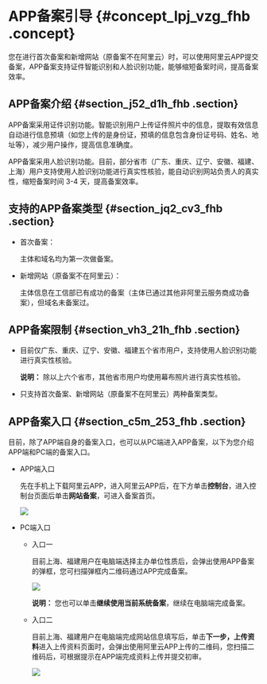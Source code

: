 # APP备案引导 {#concept_lpj_vzg_fhb .concept}

您在进行首次备案和新增网站（原备案不在阿里云）时，可以使用阿里云APP提交备案，APP备案支持证件智能识别和人脸识别功能，能够缩短备案时间，提高备案效率。

## APP备案介绍 {#section_j52_d1h_fhb .section}

APP备案采用证件识别功能。智能识别用户上传证件照片中的信息，提取有效信息自动进行信息预填（如您上传的是身份证，预填的信息包含身份证号码、姓名、地址等），减少用户操作，提高信息准确度。

APP备案采用人脸识别功能。目前，部分省市（广东、重庆、辽宁、安徽、福建、上海）用户支持使用人脸识别功能进行真实性核验，能自动识别网站负责人的真实性，缩短备案时间 3-4 天，提高备案效率。

## 支持的APP备案类型 {#section_jq2_cv3_fhb .section}

-   首次备案：

    主体和域名均为第一次做备案。

-   新增网站（原备案不在阿里云）：

    主体信息在工信部已有成功的备案（主体已通过其他非阿里云服务商成功备案），但域名未备案过。


## APP备案限制 {#section_vh3_21h_fhb .section}

-   目前仅广东、重庆、辽宁、安徽、福建五个省市用户，支持使用人脸识别功能进行真实性核验。

    **说明：** 除以上六个省市，其他省市用户均使用幕布照片进行真实性核验。

-   只支持首次备案、新增网站（原备案不在阿里云）两种备案类型。

## APP备案入口 {#section_c5m_253_fhb .section}

目前，除了APP端自身的备案入口，也可以从PC端进入APP备案，以下为您介绍APP端和PC端的备案入口。

-   APP端入口

    先在手机上下载阿里云APP，进入阿里云APP后，在下方单击**控制台**，进入控制台页面后单击**网站备案**，可进入备案首页。

    ![](http://static-aliyun-doc.oss-cn-hangzhou.aliyuncs.com/assets/img/149698/155599442144263_zh-CN.png)

-   PC端入口
    -   入口一

        目前上海、福建用户在电脑端选择主办单位性质后，会弹出使用APP备案的弹框，您可扫描弹框内二维码通过APP完成备案。

        ![](http://static-aliyun-doc.oss-cn-hangzhou.aliyuncs.com/assets/img/149698/155599442143696_zh-CN.png)

        **说明：** 您也可以单击**继续使用当前系统备案**，继续在电脑端完成备案。

    -   入口二

        目前上海、福建用户在电脑端完成网站信息填写后，单击**下一步，上传资料**进入上传资料页面时，会弹出使用阿里云APP上传的二维码，您扫描二维码后，可根据提示在APP端完成资料上传并提交初审。

        ![](http://static-aliyun-doc.oss-cn-hangzhou.aliyuncs.com/assets/img/149698/155599442143698_zh-CN.png)


